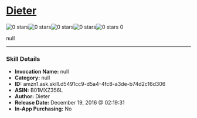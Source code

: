 # [Dieter](http://alexa.amazon.com/#skills/amzn1.ask.skill.d5491cc9-d5a4-4fc8-a3de-b74d2c16d306)
![0 stars](../../images/ic_star_border_black_18dp_1x.png)![0 stars](../../images/ic_star_border_black_18dp_1x.png)![0 stars](../../images/ic_star_border_black_18dp_1x.png)![0 stars](../../images/ic_star_border_black_18dp_1x.png)![0 stars](../../images/ic_star_border_black_18dp_1x.png) 0

null

***

### Skill Details

* **Invocation Name:** null
* **Category:** null
* **ID:** amzn1.ask.skill.d5491cc9-d5a4-4fc8-a3de-b74d2c16d306
* **ASIN:** B01MXZ356L
* **Author:** Dieter
* **Release Date:** December 19, 2016 @ 02:19:31
* **In-App Purchasing:** No
